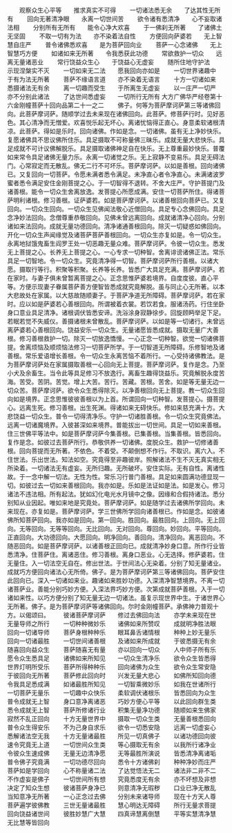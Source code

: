 <!-- { "loadSidebar": true } -->
　　观察众生心平等　　推求真实不可得
　　一切诸法悉无余　　了达其性无所有
　　回向无著清净眼　　永离一切世间苦
　　欲令诸有悉清净　　心不妄取诸法相
　　分别所有无所有　　能令心净大欢喜
　　于一佛刹无所著　　了诸佛土无坚固
　　不取一切有为法　　亦不染着法自性
　　方便回向萨婆若　　无上智慧自庄严
　　普令诸佛悉欢喜　　是为菩萨回向业
　　菩萨一心念诸佛　　无上智慧巧方便
　　如诸如来无所著　　令我悉获此功德
　　常欲救护一切众　　远离无量诸恶业
　　常行饶益众生心　　于饶益心无虚妄
　　随所住地守护法　　示现涅槃实不灭
　　一切如来无二法　　愿我回向亦如是
　　一切世界诸趣中　　于有为法无所著
　　菩萨不缘语言道　　亦不染着无语言
　　十方一切诸如来　　悉摄诸法无有余
　　离一切趣而受生　　于所离生无虚妄
　　以一庄严一切严　　亦不分别此诸法
　　了达世间悉虚妄　　一切所行无所有
大方广佛华严经卷第十六金刚幢菩萨十回向品第二十一之二
　　佛子。何等为菩萨摩诃萨第三等诸佛回向。此菩萨摩诃萨。随顺学过去未来现在诸佛回向。此菩萨。修菩萨行时。见好恶色。其心清净而无憎爱。欢喜悦乐起无坏心。离诸忧恼得正直心。身意柔软诸根清凉。此菩萨。得如是乐时。回向诸佛。作如是念。一切诸佛。虽有无上净妙快乐。复愿诸佛具不思议佛所住乐。具足摄取不可称量佛三昧乐。成就无量大悲快乐。具足成就不可计议佛解脱乐。具足摄取诸佛神足自在快乐。无上尊重最妙快乐。普覆如来常令具足诸佛无量力乐。永离一切诸觉之乐。无上寂静不变易乐。具足无碍法门。心常寂定而无散乱。佛无二行不可坏乐。菩萨摩诃萨。以如是善根。回向诸佛已。又复回向一切菩萨。令愿未满者悉令满足。未净直心者令净直心。未满诸波罗蜜者悉令满足安住金刚菩提之心。于一切智得不退转。不舍大庄严。守护菩提门及诸善根。能令一切众生舍离放逸。发菩提心所愿成满。安住一切菩萨所住。得诸菩萨明利诸根。修习善根。证萨婆若。如是菩萨摩诃萨。以诸善根回向菩萨已。又复回向。一切众生回向。一切众生见佛闻法敬心近僧回向。具足专心念佛回向。具足念净妙法回向。念僧尊重恭敬回向。见佛未曾远离回向。成就诸清净心回向。分别诸如来法回向。成就无量功德回向。清净诸通善根回向。除灭一切疑惑如佛回向。开化一切众生声闻缘觉及诸菩萨菩萨善根回向。一切众生亦复如是。令一切众生。永离地狱饿鬼畜生阎罗王处一切恶趣无量众难。菩萨摩诃萨。令彼一切众生。悉发无上菩提之心。长养无上菩提之心。一心专求一切种智。舍离诽谤诸佛正法。常乐具足一切智地。令一切众生。究竟清净得一切智。菩萨摩诃萨所行善根。以诸大愿。摄取行等行。积聚等积聚。长养等长养。皆悉广大具足充满。菩萨摩诃萨。若在家时。与妻子俱未曾暂离菩提之心。正念思惟萨婆若境界。自度度彼。直心平等。方便示现妻子眷属菩萨善方便智皆悉成就究竟解脱。虽与同止心无所著。以本大悲故处在家属。以大慈故随顺妻子。于菩萨净道无所障碍。菩萨摩诃萨。若在家时。应以如是萨婆若心善根回向。所谓被着衣裳。若饮若食。服诸汤药。行住坐卧身口意业具足清净。诸根调伏皆悉安谛。洗浴涂身寂静徐步。回旋顾眄举足下足。若眠若觉不失威仪。善摄诸根未曾散乱。菩萨摩诃萨。以如是等一切诸行。未曾远离萨婆若心善根回向。饶益安乐一切众生。无量诸愿皆悉成就。摄取无量广大善根。修习善根救护一切。除灭一切放逸憍慢。一心正念一切种智。欲觉一切诸佛菩提。舍离烦恼及顺烦恼法修习一切菩萨所学。于一切智道无所障碍。乐修智地及诸善根。常乐爱语增长善根。令一切众生永离苦恼不着所行。一心受持诸佛教法。是为菩萨摩诃萨处在家属摄取善根一心回向无上菩提。菩萨摩诃萨。复作是念。乃至小犬及余畜生。当令此等具足修习不放逸行。离畜生趣得饶益乐。究竟解脱永度苦海。苦受。苦阴。苦觉。增上大苦。苦行。苦藏。苦根。苦舍。如是等无量无边一切众苦。菩萨摩诃萨。欲令众生悉得除灭。以净善根回向无上菩提。教一切众生回向如是境界。正念思惟彼彼善根以为上首。所谓回向一切种智。发菩提心。摄菩提心。远离生死。修习善根。出生死渊。得诸如来无碍快乐。修如来慈充满十方。大悲饶益一切众生。普令一切得清净乐。守护一切诸胜善根。令一切众生究竟佛法。远离一切诸魔境界。入彼甚深如来境界。普能拔出一切世间。具足一切如来善根。住三世佛平等法中。如是菩萨摩诃萨今集善根。已集善根。当集善根。皆悉回向。复作是念。如彼过去菩萨所行。恭敬供养一切诸佛。度脱众生。救护一切修诸善根。回向菩提而无所著。不依色。不着受。不颠倒想不作行。不取识。离六入。不住世法。乐出世法。知法如空。究竟得至非趣彼岸。照解诸法不生不灭无真实相无所染着。一切诸法无有虚妄。无所归趣。无所破坏。安住实际。无有自性。离诸性故。于一念中解一切法。无性为性。常乐习行普门善根。具足如来圆满功德显现一切。如彼过去一切如来善根回向。我亦如是。乐如是法证如是法。如是发心。修习诸法不违法相。所有起法。犹如幻化电光水月镜中之像。因缘和合假持诸法。悉分别知从业因起。唯如来地是究竟处。菩萨摩诃萨。如是随学过去诸佛所学回向。未来现在。亦复如是。菩萨摩诃萨。学三世佛所学回向诸善根已。作如是念。如彼诸佛所知菩萨回向。我亦如是回向。第一回向。胜回向。最胜回向。上回向。无上回向。无等回向。无等等回向。无比回向。无对回向。尊回向。妙回向。平等回向。正直回向。大功德回向。大愿回向。明净回向。善回向。清净回向。离恶回向。不随恶回向。如是菩萨摩诃萨。以诸善根正回向已。成就清净妙身口意。所作行业皆悉清净。住菩萨住。离诸恶住。修习善根。离身口恶业。心无选择。修萨婆若。住无量住。入一切法空无自在。修出世法。于世间法心无染着。分别了知无量诸业。成就巧方便回向诸法心无所倚。佛子。是为菩萨摩诃萨第三等诸佛回向。菩萨安住此回向已。深入一切诸如来业。趣诸如来胜妙功德。入深清净智慧境界。不离一切诸菩萨业。善能分别巧妙方便。入深法界巧妙方便。次第成就菩萨善根。入于一切诸如来性。以巧方便分别了知无量无边一切诸法。虽复示现世界中生。于诸世界心无所著。佛子。是为菩萨摩诃萨等诸佛回向。尔时金刚幢菩萨。承佛神力普观十方。以偈颂曰。
　　彼诸菩萨摩诃萨　　修过去佛回向法
　　亦学未来现在世　　无量导师之所行
　　一切种种微妙乐　　诸佛如来所赞叹
　　成就明净胜法眼　　回向一切诸导师
　　菩萨身根种种乐　　眼耳鼻舌诸情根
　　种种上妙无量乐　　回向一切诸最胜
　　一切世间诸善根　　及诸如来所成就
　　于彼悉摄无有余　　随喜回向益众生
　　菩萨随喜无有量　　亦以回向一切众
　　人中师子所有乐　　愿令众生悉具足
　　诸佛如来所知见　　一切众生清净乐
　　欲令众生皆悉得　　世界灯明所受乐
　　菩萨所得种种乐　　回向诸佛为众生
　　欲令众生常安隐　　于彼回向无所著
　　菩萨修此回向时　　兴发无量大悲心
　　如佛所知回向德　　令我具足悉成满
　　如诸最胜所知见　　一切智乘微妙乐
　　如我在世诸所行　　一切菩萨无量乐
　　一切趣中众快乐　　柔软调伏诸根乐
　　皆悉回向为众生　　普令成就无上智
　　身口意净离诸恶　　巧妙方便心平等
　　以此回向群生类　　悉令成就无上智
　　菩萨所修诸行业　　积集无量净功德
　　随顺如来生佛家　　寂然不乱正回向
　　十方无量世界中　　摄取一切众生类
　　无量善根悉回向　　普令众生得安乐
　　不为己身自求乐　　欲令一切悉安隐
　　远离一切虚妄心　　悉解诸法空无我
　　十方无量诸最胜　　所见一切真佛子
　　以诸功德回向彼　　速令究竟无上道
　　一切世间众生类　　等心摄取无有余
　　以我所行诸净业　　令彼众生速成佛
　　无量无边清净愿　　无等最胜所演说
　　皆悉清净离诸垢　　普令佛子究竟满
　　一切功德尽回向　　悉令十方诸佛刹
　　种种净妙而庄严　　菩萨如是学回向
　　心不称量诸二法　　了达觉悟法无二
　　诸法非二非不二　　不作虚妄是佛子
　　一切世间所有想　　究竟悉度无有余
　　亦不坏想及非想　　决定了知众生想
　　彼诸菩萨身净已　　则意清净无瑕秽
　　口业已净无散乱　　当知意净无所著
　　一心正念过去佛　　分别未来诸导师
　　现在十方天人尊　　菩萨遍学彼佛教
　　三世无量诸最胜　　慧心明达无障碍
　　所行无量求菩提　　回向饶益诸世间
　　彼胜妙慧广大慧　　四真谛慧离倒慧
　　平等实慧清净慧　　无比慧等皆回向

